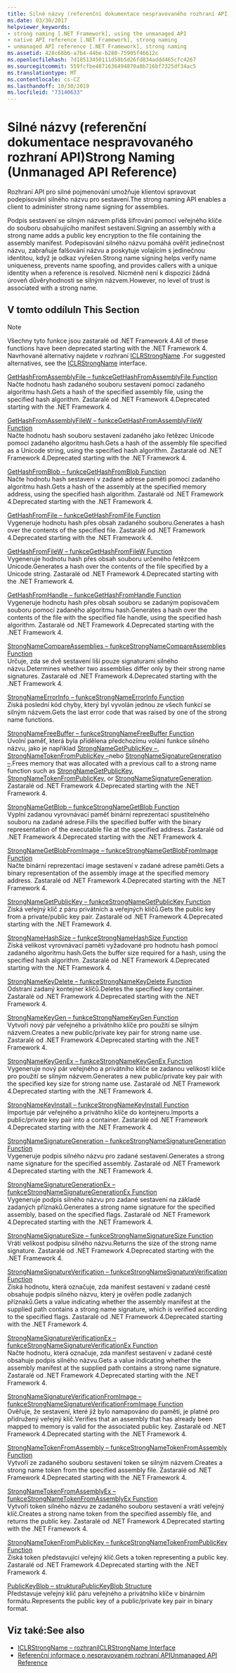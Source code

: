 ```yaml
---
title: Silné názvy (referenční dokumentace nespravovaného rozhraní API)
ms.date: 03/30/2017
helpviewer_keywords:
- strong naming [.NET Framework], using the unmanaged API
- native API reference [.NET Framework], strong naming
- unmanaged API reference [.NET Framework], strong naming
ms.assetid: 428c68b6-a7b4-44be-b280-75905f46612c
ms.openlocfilehash: 7d18513450111d58b5d26fd834addd465cfc4267
ms.sourcegitcommit: 559fcfbe4871636494870a8b716bf7325df34ac5
ms.translationtype: MT
ms.contentlocale: cs-CZ
ms.lasthandoff: 10/30/2019
ms.locfileid: "73140633"
---
```

# <a name="strong-naming-unmanaged-api-reference"></a><span data-ttu-id="9b841-102">Silné názvy (referenční dokumentace nespravovaného rozhraní API)</span><span class="sxs-lookup"><span data-stu-id="9b841-102">Strong Naming (Unmanaged API Reference)</span></span>
<span data-ttu-id="9b841-103">Rozhraní API pro silné pojmenování umožňuje klientovi spravovat podepisování silného názvu pro sestavení.</span><span class="sxs-lookup"><span data-stu-id="9b841-103">The strong naming API enables a client to administer strong name signing for assemblies.</span></span>  
  
 <span data-ttu-id="9b841-104">Podpis sestavení se silným názvem přidá šifrování pomocí veřejného klíče do souboru obsahujícího manifest sestavení.</span><span class="sxs-lookup"><span data-stu-id="9b841-104">Signing an assembly with a strong name adds a public key encryption to the file containing the assembly manifest.</span></span> <span data-ttu-id="9b841-105">Podepisování silného názvu pomáhá ověřit jedinečnost názvu, zabraňuje falšování názvu a poskytuje volajícím s jedinečnou identitou, když je odkaz vyřešen.</span><span class="sxs-lookup"><span data-stu-id="9b841-105">Strong name signing helps verify name uniqueness, prevents name spoofing, and provides callers with a unique identity when a reference is resolved.</span></span> <span data-ttu-id="9b841-106">Nicméně není k dispozici žádná úroveň důvěryhodnosti se silným názvem.</span><span class="sxs-lookup"><span data-stu-id="9b841-106">However, no level of trust is associated with a strong name.</span></span>  
  
## <a name="in-this-section"></a><span data-ttu-id="9b841-107">V tomto oddílu</span><span class="sxs-lookup"><span data-stu-id="9b841-107">In This Section</span></span>  
  
> [!NOTE]
> <span data-ttu-id="9b841-108">Všechny tyto funkce jsou zastaralé od .NET Framework 4.</span><span class="sxs-lookup"><span data-stu-id="9b841-108">All of these functions have been deprecated starting with the .NET Framework 4.</span></span> <span data-ttu-id="9b841-109">Navrhované alternativy najdete v rozhraní [ICLRStrongName](../hosting/iclrstrongname-interface.md) .</span><span class="sxs-lookup"><span data-stu-id="9b841-109">For suggested alternatives, see the [ICLRStrongName](../hosting/iclrstrongname-interface.md) interface.</span></span>  
  
 [<span data-ttu-id="9b841-110">GetHashFromAssemblyFile – funkce</span><span class="sxs-lookup"><span data-stu-id="9b841-110">GetHashFromAssemblyFile Function</span></span>](gethashfromassemblyfile-function.md)  
 <span data-ttu-id="9b841-111">Načte hodnotu hash zadaného souboru sestavení pomocí zadaného algoritmu hash.</span><span class="sxs-lookup"><span data-stu-id="9b841-111">Gets a hash of the specified assembly file, using the specified hash algorithm.</span></span> <span data-ttu-id="9b841-112">Zastaralé od .NET Framework 4.</span><span class="sxs-lookup"><span data-stu-id="9b841-112">Deprecated starting with the .NET Framework 4.</span></span>  
  
 [<span data-ttu-id="9b841-113">GetHashFromAssemblyFileW – funkce</span><span class="sxs-lookup"><span data-stu-id="9b841-113">GetHashFromAssemblyFileW Function</span></span>](gethashfromassemblyfilew-function.md)  
 <span data-ttu-id="9b841-114">Načte hodnotu hash souboru sestavení zadaného jako řetězec Unicode pomocí zadaného algoritmu hash.</span><span class="sxs-lookup"><span data-stu-id="9b841-114">Gets a hash of the assembly file specified as a Unicode string, using the specified hash algorithm.</span></span> <span data-ttu-id="9b841-115">Zastaralé od .NET Framework 4.</span><span class="sxs-lookup"><span data-stu-id="9b841-115">Deprecated starting with the .NET Framework 4.</span></span>  
  
 [<span data-ttu-id="9b841-116">GetHashFromBlob – funkce</span><span class="sxs-lookup"><span data-stu-id="9b841-116">GetHashFromBlob Function</span></span>](gethashfromblob-function.md)  
 <span data-ttu-id="9b841-117">Načte hodnotu hash sestavení v zadané adrese paměti pomocí zadaného algoritmu hash.</span><span class="sxs-lookup"><span data-stu-id="9b841-117">Gets a hash of the assembly at the specified memory address, using the specified hash algorithm.</span></span> <span data-ttu-id="9b841-118">Zastaralé od .NET Framework 4.</span><span class="sxs-lookup"><span data-stu-id="9b841-118">Deprecated starting with the .NET Framework 4.</span></span>  
  
 [<span data-ttu-id="9b841-119">GetHashFromFile – funkce</span><span class="sxs-lookup"><span data-stu-id="9b841-119">GetHashFromFile Function</span></span>](gethashfromfile-function.md)  
 <span data-ttu-id="9b841-120">Vygeneruje hodnotu hash přes obsah zadaného souboru.</span><span class="sxs-lookup"><span data-stu-id="9b841-120">Generates a hash over the contents of the specified file.</span></span>  <span data-ttu-id="9b841-121">Zastaralé od .NET Framework 4.</span><span class="sxs-lookup"><span data-stu-id="9b841-121">Deprecated starting with the .NET Framework 4.</span></span>  
  
 [<span data-ttu-id="9b841-122">GetHashFromFileW – funkce</span><span class="sxs-lookup"><span data-stu-id="9b841-122">GetHashFromFileW Function</span></span>](gethashfromfilew-function.md)  
 <span data-ttu-id="9b841-123">Vygeneruje hodnotu hash přes obsah souboru určeného řetězcem Unicode.</span><span class="sxs-lookup"><span data-stu-id="9b841-123">Generates a hash over the contents of the file specified by a Unicode string.</span></span> <span data-ttu-id="9b841-124">Zastaralé od .NET Framework 4.</span><span class="sxs-lookup"><span data-stu-id="9b841-124">Deprecated starting with the .NET Framework 4.</span></span>  
  
 [<span data-ttu-id="9b841-125">GetHashFromHandle – funkce</span><span class="sxs-lookup"><span data-stu-id="9b841-125">GetHashFromHandle Function</span></span>](gethashfromhandle-function.md)  
 <span data-ttu-id="9b841-126">Vygeneruje hodnotu hash přes obsah souboru se zadaným popisovačem souboru pomocí zadaného algoritmu hash.</span><span class="sxs-lookup"><span data-stu-id="9b841-126">Generates a hash over the contents of the file with the specified file handle, using the specified hash algorithm.</span></span>  <span data-ttu-id="9b841-127">Zastaralé od .NET Framework 4.</span><span class="sxs-lookup"><span data-stu-id="9b841-127">Deprecated starting with the .NET Framework 4.</span></span>  
  
 [<span data-ttu-id="9b841-128">StrongNameCompareAssemblies – funkce</span><span class="sxs-lookup"><span data-stu-id="9b841-128">StrongNameCompareAssemblies Function</span></span>](strongnamecompareassemblies-function.md)  
 <span data-ttu-id="9b841-129">Určuje, zda se dvě sestavení liší pouze signaturami silného názvu.</span><span class="sxs-lookup"><span data-stu-id="9b841-129">Determines whether two assemblies differ only by their strong name signatures.</span></span> <span data-ttu-id="9b841-130">Zastaralé od .NET Framework 4.</span><span class="sxs-lookup"><span data-stu-id="9b841-130">Deprecated starting with the .NET Framework 4.</span></span>  
  
 [<span data-ttu-id="9b841-131">StrongNameErrorInfo – funkce</span><span class="sxs-lookup"><span data-stu-id="9b841-131">StrongNameErrorInfo Function</span></span>](strongnameerrorinfo-function.md)  
 <span data-ttu-id="9b841-132">Získá poslední kód chyby, který byl vyvolán jednou ze všech funkcí se silným názvem.</span><span class="sxs-lookup"><span data-stu-id="9b841-132">Gets the last error code that was raised by one of the strong name functions.</span></span>  
  
 [<span data-ttu-id="9b841-133">StrongNameFreeBuffer – funkce</span><span class="sxs-lookup"><span data-stu-id="9b841-133">StrongNameFreeBuffer Function</span></span>](strongnamefreebuffer-function.md)  
 <span data-ttu-id="9b841-134">Uvolní paměť, která byla přidělena předchozímu volání funkce silného názvu, jako je například [StrongNameGetPublicKey –](strongnamegetpublickey-function.md), [StrongNameTokenFromPublicKey –](strongnametokenfrompublickey-function.md)nebo [StrongNameSignatureGeneration –](strongnamesignaturegeneration-function.md).</span><span class="sxs-lookup"><span data-stu-id="9b841-134">Frees memory that was allocated with a previous call to a strong name function such as [StrongNameGetPublicKey](strongnamegetpublickey-function.md), [StrongNameTokenFromPublicKey](strongnametokenfrompublickey-function.md), or [StrongNameSignatureGeneration](strongnamesignaturegeneration-function.md).</span></span>   <span data-ttu-id="9b841-135">Zastaralé od .NET Framework 4.</span><span class="sxs-lookup"><span data-stu-id="9b841-135">Deprecated starting with the .NET Framework 4.</span></span>  
  
 [<span data-ttu-id="9b841-136">StrongNameGetBlob – funkce</span><span class="sxs-lookup"><span data-stu-id="9b841-136">StrongNameGetBlob Function</span></span>](strongnamegetblob-function.md)  
 <span data-ttu-id="9b841-137">Vyplní zadanou vyrovnávací paměť binární reprezentací spustitelného souboru na zadané adrese.</span><span class="sxs-lookup"><span data-stu-id="9b841-137">Fills the specified buffer with the binary representation of the executable file at the specified address.</span></span> <span data-ttu-id="9b841-138">Zastaralé od .NET Framework 4.</span><span class="sxs-lookup"><span data-stu-id="9b841-138">Deprecated starting with the .NET Framework 4.</span></span>  
  
 [<span data-ttu-id="9b841-139">StrongNameGetBlobFromImage – funkce</span><span class="sxs-lookup"><span data-stu-id="9b841-139">StrongNameGetBlobFromImage Function</span></span>](strongnamegetblobfromimage-function.md)  
 <span data-ttu-id="9b841-140">Načte binární reprezentaci image sestavení v zadané adrese paměti.</span><span class="sxs-lookup"><span data-stu-id="9b841-140">Gets a binary representation of the assembly image at the specified memory address.</span></span> <span data-ttu-id="9b841-141">Zastaralé od .NET Framework 4.</span><span class="sxs-lookup"><span data-stu-id="9b841-141">Deprecated starting with the .NET Framework 4.</span></span>  
  
 [<span data-ttu-id="9b841-142">StrongNameGetPublicKey – funkce</span><span class="sxs-lookup"><span data-stu-id="9b841-142">StrongNameGetPublicKey Function</span></span>](strongnamegetpublickey-function.md)  
 <span data-ttu-id="9b841-143">Získá veřejný klíč z páru privátních a veřejných klíčů.</span><span class="sxs-lookup"><span data-stu-id="9b841-143">Gets the public key from a private/public key pair.</span></span> <span data-ttu-id="9b841-144">Zastaralé od .NET Framework 4.</span><span class="sxs-lookup"><span data-stu-id="9b841-144">Deprecated starting with the .NET Framework 4.</span></span>  
  
 [<span data-ttu-id="9b841-145">StrongNameHashSize – funkce</span><span class="sxs-lookup"><span data-stu-id="9b841-145">StrongNameHashSize Function</span></span>](strongnamehashsize-function.md)  
 <span data-ttu-id="9b841-146">Získá velikost vyrovnávací paměti vyžadované pro hodnotu hash pomocí zadaného algoritmu hash.</span><span class="sxs-lookup"><span data-stu-id="9b841-146">Gets the buffer size required for a hash, using the specified hash algorithm.</span></span>  <span data-ttu-id="9b841-147">Zastaralé od .NET Framework 4.</span><span class="sxs-lookup"><span data-stu-id="9b841-147">Deprecated starting with the .NET Framework 4.</span></span>  
  
 [<span data-ttu-id="9b841-148">StrongNameKeyDelete – funkce</span><span class="sxs-lookup"><span data-stu-id="9b841-148">StrongNameKeyDelete Function</span></span>](strongnamekeydelete-function.md)  
 <span data-ttu-id="9b841-149">Odstraní zadaný kontejner klíčů.</span><span class="sxs-lookup"><span data-stu-id="9b841-149">Deletes the specified key container.</span></span> <span data-ttu-id="9b841-150">Zastaralé od .NET Framework 4.</span><span class="sxs-lookup"><span data-stu-id="9b841-150">Deprecated starting with the .NET Framework 4.</span></span>  
  
 [<span data-ttu-id="9b841-151">StrongNameKeyGen – funkce</span><span class="sxs-lookup"><span data-stu-id="9b841-151">StrongNameKeyGen Function</span></span>](strongnamekeygen-function.md)  
 <span data-ttu-id="9b841-152">Vytvoří nový pár veřejného a privátního klíče pro použití se silným názvem.</span><span class="sxs-lookup"><span data-stu-id="9b841-152">Creates a new public/private key pair for strong name use.</span></span>  <span data-ttu-id="9b841-153">Zastaralé od .NET Framework 4.</span><span class="sxs-lookup"><span data-stu-id="9b841-153">Deprecated starting with the .NET Framework 4.</span></span>  
  
 [<span data-ttu-id="9b841-154">StrongNameKeyGenEx – funkce</span><span class="sxs-lookup"><span data-stu-id="9b841-154">StrongNameKeyGenEx Function</span></span>](strongnamekeygenex-function.md)  
 <span data-ttu-id="9b841-155">Vygeneruje nový pár veřejného a privátního klíče se zadanou velikostí klíče pro použití se silným názvem.</span><span class="sxs-lookup"><span data-stu-id="9b841-155">Generates a new public/private key pair with the specified key size for strong name use.</span></span> <span data-ttu-id="9b841-156">Zastaralé od .NET Framework 4.</span><span class="sxs-lookup"><span data-stu-id="9b841-156">Deprecated starting with the .NET Framework 4.</span></span>  
  
 [<span data-ttu-id="9b841-157">StrongNameKeyInstall – funkce</span><span class="sxs-lookup"><span data-stu-id="9b841-157">StrongNameKeyInstall Function</span></span>](strongnamekeyinstall-function.md)  
 <span data-ttu-id="9b841-158">Importuje pár veřejného a privátního klíče do kontejneru.</span><span class="sxs-lookup"><span data-stu-id="9b841-158">Imports a public/private key pair into a container.</span></span>  <span data-ttu-id="9b841-159">Zastaralé od .NET Framework 4.</span><span class="sxs-lookup"><span data-stu-id="9b841-159">Deprecated starting with the .NET Framework 4.</span></span>  
  
 [<span data-ttu-id="9b841-160">StrongNameSignatureGeneration – funkce</span><span class="sxs-lookup"><span data-stu-id="9b841-160">StrongNameSignatureGeneration Function</span></span>](strongnamesignaturegeneration-function.md)  
 <span data-ttu-id="9b841-161">Vygeneruje podpis silného názvu pro zadané sestavení.</span><span class="sxs-lookup"><span data-stu-id="9b841-161">Generates a strong name signature for the specified assembly.</span></span>   <span data-ttu-id="9b841-162">Zastaralé od .NET Framework 4.</span><span class="sxs-lookup"><span data-stu-id="9b841-162">Deprecated starting with the .NET Framework 4.</span></span>  
  
 [<span data-ttu-id="9b841-163">StrongNameSignatureGenerationEx – funkce</span><span class="sxs-lookup"><span data-stu-id="9b841-163">StrongNameSignatureGenerationEx Function</span></span>](strongnamesignaturegenerationex-function.md)  
 <span data-ttu-id="9b841-164">Vygeneruje podpis silného názvu pro zadané sestavení na základě zadaných příznaků.</span><span class="sxs-lookup"><span data-stu-id="9b841-164">Generates a strong name signature for the specified assembly, based on the specified flags.</span></span>    <span data-ttu-id="9b841-165">Zastaralé od .NET Framework 4.</span><span class="sxs-lookup"><span data-stu-id="9b841-165">Deprecated starting with the .NET Framework 4.</span></span>  
  
 [<span data-ttu-id="9b841-166">StrongNameSignatureSize – funkce</span><span class="sxs-lookup"><span data-stu-id="9b841-166">StrongNameSignatureSize Function</span></span>](strongnamesignaturesize-function.md)  
 <span data-ttu-id="9b841-167">Vrátí velikost podpisu silného názvu.</span><span class="sxs-lookup"><span data-stu-id="9b841-167">Returns the size of the strong name signature.</span></span> <span data-ttu-id="9b841-168">Zastaralé od .NET Framework 4.</span><span class="sxs-lookup"><span data-stu-id="9b841-168">Deprecated starting with the .NET Framework 4.</span></span>  
  
 [<span data-ttu-id="9b841-169">StrongNameSignatureVerification – funkce</span><span class="sxs-lookup"><span data-stu-id="9b841-169">StrongNameSignatureVerification Function</span></span>](strongnamesignatureverification-function.md)  
 <span data-ttu-id="9b841-170">Získá hodnotu, která označuje, zda manifest sestavení v zadané cestě obsahuje podpis silného názvu, který je ověřen podle zadaných příznaků.</span><span class="sxs-lookup"><span data-stu-id="9b841-170">Gets a value indicating whether the assembly manifest at the supplied path contains a strong name signature, which is verified according to the specified flags.</span></span> <span data-ttu-id="9b841-171">Zastaralé od .NET Framework 4.</span><span class="sxs-lookup"><span data-stu-id="9b841-171">Deprecated starting with the .NET Framework 4.</span></span>  
  
 [<span data-ttu-id="9b841-172">StrongNameSignatureVerificationEx – funkce</span><span class="sxs-lookup"><span data-stu-id="9b841-172">StrongNameSignatureVerificationEx Function</span></span>](strongnamesignatureverificationex-function.md)  
 <span data-ttu-id="9b841-173">Načte hodnotu, která označuje, zda manifest sestavení v zadané cestě obsahuje podpis silného názvu.</span><span class="sxs-lookup"><span data-stu-id="9b841-173">Gets a value indicating whether the assembly manifest at the supplied path contains a strong name signature.</span></span>  <span data-ttu-id="9b841-174">Zastaralé od .NET Framework 4.</span><span class="sxs-lookup"><span data-stu-id="9b841-174">Deprecated starting with the .NET Framework 4.</span></span>  
  
 [<span data-ttu-id="9b841-175">StrongNameSignatureVerificationFromImage – funkce</span><span class="sxs-lookup"><span data-stu-id="9b841-175">StrongNameSignatureVerificationFromImage Function</span></span>](strongnamesignatureverificationfromimage-function.md)  
 <span data-ttu-id="9b841-176">Ověřuje, že sestavení, které již bylo namapováno do paměti, je platné pro přidružený veřejný klíč.</span><span class="sxs-lookup"><span data-stu-id="9b841-176">Verifies that an assembly that has already been mapped to memory is valid for the associated public key.</span></span> <span data-ttu-id="9b841-177">Zastaralé od .NET Framework 4.</span><span class="sxs-lookup"><span data-stu-id="9b841-177">Deprecated starting with the .NET Framework 4.</span></span>  
  
 [<span data-ttu-id="9b841-178">StrongNameTokenFromAssembly – funkce</span><span class="sxs-lookup"><span data-stu-id="9b841-178">StrongNameTokenFromAssembly Function</span></span>](strongnametokenfromassembly-function.md)  
 <span data-ttu-id="9b841-179">Vytvoří ze zadaného souboru sestavení token se silným názvem.</span><span class="sxs-lookup"><span data-stu-id="9b841-179">Creates a strong name token from the specified assembly file.</span></span>  <span data-ttu-id="9b841-180">Zastaralé od .NET Framework 4.</span><span class="sxs-lookup"><span data-stu-id="9b841-180">Deprecated starting with the .NET Framework 4.</span></span>  
  
 [<span data-ttu-id="9b841-181">StrongNameTokenFromAssemblyEx – funkce</span><span class="sxs-lookup"><span data-stu-id="9b841-181">StrongNameTokenFromAssemblyEx Function</span></span>](strongnametokenfromassemblyex-function.md)  
 <span data-ttu-id="9b841-182">Vytvoří token silného názvu ze zadaného souboru sestavení a vrátí veřejný klíč.</span><span class="sxs-lookup"><span data-stu-id="9b841-182">Creates a strong name token from the specified assembly file, and returns the public key.</span></span> <span data-ttu-id="9b841-183">Zastaralé od .NET Framework 4.</span><span class="sxs-lookup"><span data-stu-id="9b841-183">Deprecated starting with the .NET Framework 4.</span></span>  
  
 [<span data-ttu-id="9b841-184">StrongNameTokenFromPublicKey – funkce</span><span class="sxs-lookup"><span data-stu-id="9b841-184">StrongNameTokenFromPublicKey Function</span></span>](strongnametokenfrompublickey-function.md)  
 <span data-ttu-id="9b841-185">Získá token představující veřejný klíč.</span><span class="sxs-lookup"><span data-stu-id="9b841-185">Gets a token representing a public key.</span></span> <span data-ttu-id="9b841-186">Zastaralé od .NET Framework 4.</span><span class="sxs-lookup"><span data-stu-id="9b841-186">Deprecated starting with the .NET Framework 4.</span></span>  
  
 [<span data-ttu-id="9b841-187">PublicKeyBlob – struktura</span><span class="sxs-lookup"><span data-stu-id="9b841-187">PublicKeyBlob Structure</span></span>](publickeyblob-structure.md)  
 <span data-ttu-id="9b841-188">Představuje veřejný klíč páru veřejného a privátního klíče v binárním formátu.</span><span class="sxs-lookup"><span data-stu-id="9b841-188">Represents the public key of a public/private key pair in binary format.</span></span>  
  
## <a name="see-also"></a><span data-ttu-id="9b841-189">Viz také:</span><span class="sxs-lookup"><span data-stu-id="9b841-189">See also</span></span>

- [<span data-ttu-id="9b841-190">ICLRStrongName – rozhraní</span><span class="sxs-lookup"><span data-stu-id="9b841-190">ICLRStrongName Interface</span></span>](../hosting/iclrstrongname-interface.md)
- [<span data-ttu-id="9b841-191">Referenční informace o nespravovaném rozhraní API</span><span class="sxs-lookup"><span data-stu-id="9b841-191">Unmanaged API Reference</span></span>](../index.md)
